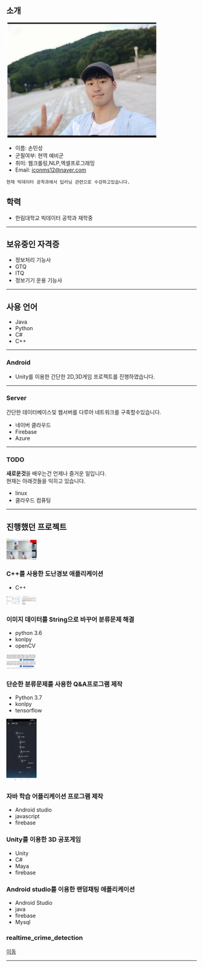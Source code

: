 ## 소개
![profile](./resume/resume.PNG)
- 이름: 손민성
- 군필여부: 현역 예비군
- 취미: 웹크롤링,NLP,엑셀프로그래밍
- Email: iconms12@naver.com

```
현재 빅데이터 공학과에서 딥러닝 관련으로 수강하고있습니다.

```
## 학력
- 한림대학교 빅데이터 공학과 재학중
---

## 보유중인 자격증
- 정보처리 기능사
- GTQ
- ITQ
- 정보기기 운용 기능사
---
## 사용 언어
- Java
- Python
- C#
- C++
---
### Android
- Unity를 이용한 간단한 2D,3D게임 프로젝트를 진행하였습니다.

---
### Server
간단한 데이터베이스및 웹서버를 다루어 네트워크를 구축할수있습니다.
- 네이버 클라우드
- Firebase
- Azure
---
### TODO
**새로운것**을 배우는건 언제나 즐거운 일입니다. <br/>
현재는 아래것들을 익히고 있습니다.
- linux
- 클라우드 컴퓨팅

---

## 진행했던 프로젝트
<img src='./resume/project1.jpg' width="80" />

### **C++를 사용한 도난경보 애플리케이션**
- C++

<img src='./resume/project2.jpg' width="80" />

### **이미지 데이터를 String으로 바꾸어 분류문제 해결**
- python 3.6
- konlpy
- openCV

<img src='./resume/project3.jpg' width="80" />

### **단순한 분류문제를 사용한 Q&A프로그램 제작**
- Python 3.7
- konlpy
- tensorflow

<img src='./resume/1.jpg' width="80" />

### **자바 학습 어플리케이션 프로그램 제작**
- Android studio
- javascript
- firebase

### **Unity를 이용한 3D 공포게임**
- Unity
- C#
- Maya
- firebase

### **Android studio를 이용한 랜덤채팅 애플리케이션**
- Android Studio
- java
- firebase
- Mysql

### realtime_crime_detection
[이동](https://github.com/iconms12/Image_Captioning)

---

